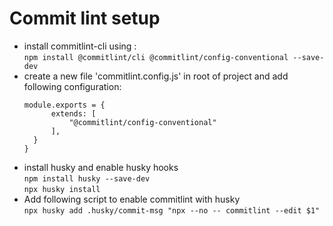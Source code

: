 # Commit lint setup

- install commitlint-cli using : <br/>
  `npm install @commitlint/cli @commitlint/config-conventional --save-dev `
- create a new file 'commitlint.config.js' in root of project and add following configuration:
  ```
  module.exports = {
        extends: [
            "@commitlint/config-conventional"
        ],
    }
  }
  ```
- install husky and enable husky hooks <br/>
  `npm install husky --save-dev` <br/>
  `npx husky install`
- Add following script to enable commitlint with husky <br/>
  `npx husky add .husky/commit-msg "npx --no -- commitlint --edit $1"`
